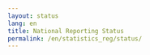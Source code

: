 ```yaml
---
layout: status
lang: en
title: National Reporting Status
permalink: /en/statistics_reg/status/
---
```

